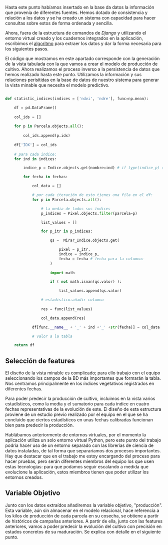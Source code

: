 Hasta este punto habíamos insertado en la base da datos la información que provenía de diferentes fuentes. Hemos dotado de consistencia y relación a los datos y se ha creado un sistema con capacidad para hacer consultas sobre estos de forma ordenada y sencilla.

Ahora, fuera de la estructura de comandos de *Django* y utilizando el entorno virtual creado y los cuadernos integrados en la aplicación, escribimos el [algoritmo]() para extraer los datos y dar la forma necesaria para los siguientes pasos.

El código que mostramos en este apartado corresponde con la generación de la vista tabulada con la que vamos a crear el modelo de producción de cultivo. Ahora realizamos el proceso inverso a la persistencia de datos que hemos realizado hasta este punto. Utilizamos la información y sus relaciones perisitidas en la base de datos de nuestro sistema para generar la vista minable que necesita el modelo predictivo. 

```python 

def statistic_indices(indices = ['ndvi', 'ndre'], func=np.mean):

    df = pd.DataFrame()
    
    col_ids = []
    
    for p in Parcela.objects.all():
    
        col_ids.append(p.idx)
        
    df['IDX'] = col_ids
    
    # para cada indice:
    for ind in indices:

        indice_p = Indice.objects.get(nombre=ind) # if type(indice_p) == str else indice_p

        for fecha in fechas: 

            col_data = []

            # por cada iteración de esto tienes una fila en el df:
            for p in Parcela.objects.all():

                # la media de todos sus índices
                p_indices = Pixel.objects.filter(parcela=p)

                list_values = []

                for p_itr in p_indices:

                    qs =  Mirar_Indice.objects.get(

                        pixel = p_itr, 
                        indice = indice_p, 
                        fecha = fecha # fecha para la columna:
                    )
                    
                    import math

                    if ( not math.isnan(qs.valor) ):

                        list_values.append(qs.valor)

                # estadistico:añadir columna
                
                res = func(list_values)

                col_data.append(res)

            df[func.__name__ + '_' + ind +'_' +str(fecha)] = col_data

            # valor a la tabla

    return df

```

## Selección de features

El diseño de la vista minable es complicado; para ello trabajo con el equipo seleccionando los campos de la BD más importantes que formarán la tabla.  Nos centramos principalmente en los índices vegetativos registrados en diferentes fechas. 

Para poder predecir la producción de cultivo, incluimos en la vista varios estadísticos, como la media y el sumatorio para cada índice en cuatro fechas representativas de la evolución de este. El diseño de esta estructura proviene de un estudio previo realizado por el equipo en el que se ha concluido que ciertos estadísticos en unas fechas calibradas funcionan bien para predecir la producción. 

Hablábamos anteriormente de entornos virtuales, por el momento la aplicación utiliza un solo entorno virtual Python, pero este punto del trabajo podría hacer uso de un entorno separado con las librerías de ciencia de datos instaladas, de tal forma que separaríamos dos procesos importantes. Hay que destacar que en el trabajo me estoy encargando del proceso para hacer pruebas, pero serán diferentes miembros del equipo los que usen estas tecnologías: para que podamos seguir escalando a medida que evolucione la aplicación, estos miembros tienen que poder utilizar los entornos creados.

## Variable Objetivo

Junto con los datos extraídos añadiremos la variable objetivo, "producción". Esta variable, aún sin almacenar en el modelo relacional, hace referencia a los kilos de producción de cada parcela en su cosecha, se obtiene a partir de históricos de campañas anteriores. A partir de ella, junto con las features anteriores, vamos a poder predecir la evolución del cultivo con precisión en estados concretos de su maduración. Se explica con detalle en el siguiente punto.

